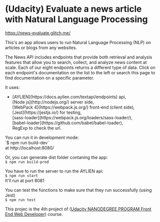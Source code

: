 # (Udacity) Evaluate a news article with Natural Language Processing

https://news-evaluate.glitch.me/

This's an app allows users to run Natural Language Processing (NLP) on articles or blogs from any websites.

The News API includes endpoints that provide both retrieval and analysis features that allow you to search, collect, and analyze news content at scale. Each of our eight endpoints returns a different type of data. Click on each endpoint's documentation on the list to the left or search this page to find documentation on a specific parameter.

It uses:
<ul>
  <li>[AYLIEN](https://docs.aylien.com/textapi/endpoints)  api,<br/></li>
[Node js](http://nodejs.org/)  server side,<br/>
[WebPack 4](https://webpack.js.org/) front-end (client side),<br/>
[Jest](https://jestjs.io/) for testing,<br/>
[sass-loader](https://webpack.js.org/loaders/sass-loader/),<br/>
[babel-loader](https://github.com/babel/babel-loader),<br/>
RegExp to check the url.
</ul>
You can run it in development mode:<br/>
`$ npm run build-dev`<br/>
at http://localhost:8080/

Or, you can generate dist folder contaning the app:<br/>
`$ npm run build-prod`

You have to run the server to run the AYLIEN api:<br/>
`$ npm run start`<br/>
It'll run at port 8081

You can test the functions to make sure that they run successfully (using Jest)<br/>
`$ npm run test`

This projec is the 4th project of ([Udacity NANODEGREE PROGRAM Front End Web Developer](https://www.udacity.com/course/front-end-web-developer-nanodegree--nd0011)) course.
